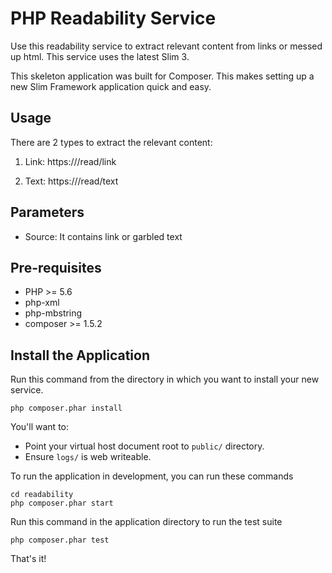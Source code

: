 # PHP Readability Service

Use this readability service to extract relevant content from links or messed up html. This service uses the latest Slim 3.

This skeleton application was built for Composer. This makes setting up a new Slim Framework application quick and easy.

## Usage

There are 2 types to extract the relevant content:

1. Link:
    https://<hostname>/read/link

2. Text:
    https://<hostname>/read/text

## Parameters
* Source: It contains link or garbled text

## Pre-requisites
* PHP >= 5.6
* php-xml
* php-mbstring
* composer >= 1.5.2

## Install the Application

Run this command from the directory in which you want to install your new service.

    php composer.phar install

You'll want to:

* Point your virtual host document root to `public/` directory.
* Ensure `logs/` is web writeable.

To run the application in development, you can run these commands 

	cd readability
	php composer.phar start

Run this command in the application directory to run the test suite

	php composer.phar test

That's it!
